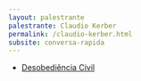 ```yaml
---
layout: palestrante
palestrante: Claudio Kerber
permalink: /claudio-kerber.html
subsite: conversa-rapida
---
```


* [Desobediência Civil](/conversa-rapida/claudio-kerber-desobedi-ncia-civil)
